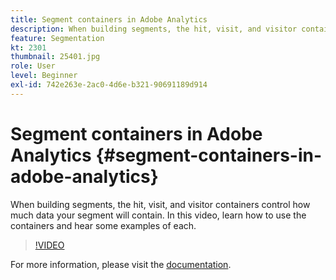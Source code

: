 ```yaml
---
title: Segment containers in Adobe Analytics
description: When building segments, the hit, visit, and visitor containers control how much data your segment will contain. In this video, learn how to use the containers and hear some examples of each.
feature: Segmentation
kt: 2301
thumbnail: 25401.jpg
role: User
level: Beginner
exl-id: 742e263e-2ac0-4d6e-b321-90691189d914
---
```

# Segment containers in Adobe Analytics {#segment-containers-in-adobe-analytics}

When building segments, the hit, visit, and visitor containers control how much data your segment will contain. In this video, learn how to use the containers and hear some examples of each.

>[!VIDEO](https://video.tv.adobe.com/v/25401/?quality=12)

For more information, please visit the [documentation](https://experienceleague.adobe.com/docs/analytics/components/segmentation/seg-overview.html?lang=en).
